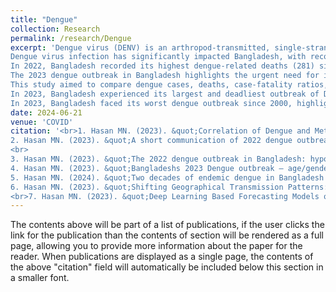 ```yaml
---
title: "Dengue"
collection: Research
permalink: /research/Dengue
excerpt: 'Dengue virus (DENV) is an arthropod-transmitted, single-stranded RNA virus from the Flaviviridae family. Bangladesh, highly susceptible to severe outbreaks due to climate, location, and population density, requires analysis of meteorological factors to predict trends. This study employed five time series models and four statistical models to forecast and understand DENV cases (1).
Dengue virus infection has significantly impacted Bangladesh, with record-high prevalence and fatalities in 2022. Favorable mosquito breeding conditions in June and July exacerbated the issue. Without a vaccine, enhancing awareness of dengues epidemiology and improving urban infrastructure to prevent mosquito breeding are crucial for better management (2).
In 2022, Bangladesh recorded its highest dengue-related deaths (281) since 2000. Unlike previous years, the outbreak saw a late surge in cases and fatalities during cooler months (October–December), deviating from the usual August–September peak (3).
The 2023 dengue outbreak in Bangladesh highlights the urgent need for improved epidemic control, with lessons from Bangladesh crucial for managing surges in other Southeast Asian countries and globally (4). 
This study aimed to compare dengue cases, deaths, case-fatality ratios, and meteorological factors between 2000–2010 and 2011–2022, analyzing trends, seasonality, and the impact of temperature and rainfall on dengue dynamics in Bangladesh (5).
In 2023, Bangladesh experienced its largest and deadliest outbreak of Dengue virus (DENV), reporting the highest-ever recorded annual cases and deaths. We aimed to characterize the geographical transmission of the DENV in Bangladesh (6). 
In 2023, Bangladesh faced its worst dengue outbreak since 2000, highlighting the need for better prediction methods. This study uses machine learning, evaluating Gated Recurrent Units (GRU), Recurrent Neural Networks (RNN), and Long Short-Term Memory (LSTM) models to improve forecasting accuracy (7).'
date: 2024-06-21
venue: 'COVID'
citation: '<br>1. Hasan MN. (2023). &quot;Correlation of Dengue and Meteorological Factors in Bangladesh: A Public Health Concern.&quot; <i> IJERPH</i>. https://doi.org/10.3390/ijerph20065152. <br> 
2. Hasan MN. (2023). &quot;A short communication of 2022 dengue outbreak in Bangladesh: a continuous public health threat.&quot; <i>Annals of Medicine & Surgery</i>. https://doi.org/10.1097/MS9.0000000000000623.
<br>
3. Hasan MN. (2023). &quot;The 2022 dengue outbreak in Bangladesh: hypotheses for the late resurgence of cases and fatalities.&quot; <i>Journal of Medical Entomology</i>. https://doi.org/10.1093/jme/tjad057. <br> 
4. Hasan MN. (2023). &quot;Bangladeshs 2023 Dengue outbreak – age/gender-related disparity in morbidity and mortality and geographic variability of epidemic burdens.&quot; <i>IJID</i>. https://doi.org/10.1016/j.ijid.2023.08.026. <br>
5. Hasan MN. (2024). &quot;Two decades of endemic dengue in Bangladesh (2000–2022): trends, seasonality, and impact of temperature and rainfall patterns on transmission dynamics.&quot; <i>Journal of Medical Entomology.</i>.  https://doi.org/10.1093/jme/tjae001.  <br>
6. Hasan MN. (2023). &quot;Shifting Geographical Transmission Patterns: Characterizing the 2023 Fatal Dengue Outbreak in Bangladesh.&quot; <i>medRxiv (Preprint).</i>.  https://doi.org/10.1101/2024.03.24.24304789.
<br>7. Hasan MN. (2023). &quot;Deep Learning Based Forecasting Models of Dengue Outbreak in Bangladesh: Comparative Analysis of LSTM, RNN, and GRU Models Using Multivariate Variables with a Two-Decade Dataset.&quot; <i>IEEE</i>. https://doi.org/10.1109/ICSSES62373.2024.10561382. <br> '
---
```


The contents above will be part of a list of publications, if the   user clicks the link for the publication than the contents of section will be rendered as a full page, allowing you to provide more information about the paper for the reader. When publications are displayed as a single page, the contents of the above "citation" field will automatically be included below this section in a smaller font.
